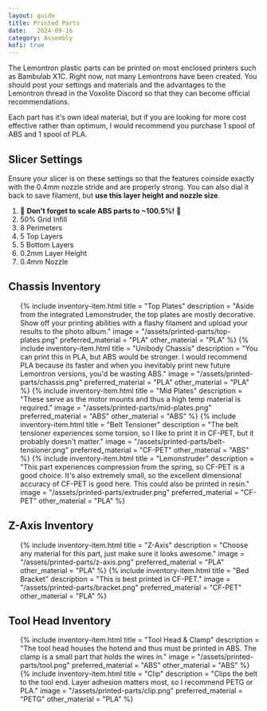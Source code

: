```yaml
---
layout: guide
title: Printed Parts
date:   2024-09-16
category: Assembly
kofi: true
---
```


The Lemontron plastic parts can be printed on most enclosed printers such as Bambulab X1C. Right now, not many
Lemontrons have been created. You should post your settings and materials and the advantages to the Lemontron thread in
the Voxolite Discord so that they can become official recommendations.

Each part has it's own ideal material, but if
you are looking for more cost effective rather than optimum, I would recommend you purchase 1 spool of ABS and 1 spool
of PLA.

## Slicer Settings

Ensure your slicer is on these settings so that the features coinside exactly with the 0.4mm nozzle stride and are
properly strong. You can also dial it back to save filament, but <b>use this layer height and nozzle size</b>.

1. 🔔 **Don't forget to scale ABS parts to ~100.5%!** 🔔
2. 50% Grid Infill
3. 8 Perimeters
4. 5 Top Layers
5. 5 Bottom Layers
6. 0.2mm Layer Height
7. 0.4mm Nozzle

## Chassis Inventory

<ul class="inventory">
{% include inventory-item.html
title = "Top Plates"
description = "Aside from the integrated Lemonstruder, the top plates are mostly decorative. Show off your printing
abilities with a flashy filament and upload your results to the photo album."
image = "/assets/printed-parts/top-plates.png"
preferred_material = "PLA"
other_material = "PLA"
%}
{% include inventory-item.html
title = "Unibody Chassis"
description = "You can print this in PLA, but ABS would be stronger. I would recommend PLA because its faster and when
you inevitably print new future Lemontron versions, you'd be wasting ABS."
image = "/assets/printed-parts/chassis.png"
preferred_material = "PLA"
other_material = "PLA"
%}
{% include inventory-item.html
title = "Mid Plates"
description = "These serve as the motor mounts and thus a high temp material is required."
image = "/assets/printed-parts/mid-plates.png"
preferred_material = "ABS"
other_material = "ABS"
%}
{% include inventory-item.html
title = "Belt Tensioner"
description = "The belt tensioner experiences some torsion, so I like to print it in CF-PET, but it probably doesn't
matter."
image = "/assets/printed-parts/belt-tensioner.png"
preferred_material = "CF-PET"
other_material = "ABS"
%}
{% include inventory-item.html
title = "Lemonstruder"
description = "This part experiences compression from the spring, so CF-PET is a good choice. It's
also extremely small, so the excellent dimensional accuracy of CF-PET is good here. This could also be printed in
resin."
image = "/assets/printed-parts/extruder.png"
preferred_material = "CF-PET"
other_material = "PLA"
%}
</ul>

## Z-Axis Inventory

<ul class="inventory">
{% include inventory-item.html
title = "Z-Axis"
description = "Choose any material for this part, just make sure it looks awesome."
image = "/assets/printed-parts/z-axis.png"
preferred_material = "PLA"
other_material = "PLA"
%}
{% include inventory-item.html
title = "Bed Bracket"
description = "This is best printed in CF-PET."
image = "/assets/printed-parts/bracket.png"
preferred_material = "CF-PET"
other_material = "PLA"
%}
</ul>

## Tool Head Inventory

<ul class="inventory">
{% include inventory-item.html
title = "Tool Head & Clamp"
description = "The tool head houses the hotend and thus must be printed in ABS. The clamp is a small part that holds the
wires in."
image = "/assets/printed-parts/tool.png"
preferred_material = "ABS"
other_material = "ABS"
%}
{% include inventory-item.html
title = "Clip"
description = "Clips the belt to the tool end. Layer adhesion matters most, so I recommend PETG or PLA."
image = "/assets/printed-parts/clip.png"
preferred_material = "PETG"
other_material = "PLA"
%}
</ul>